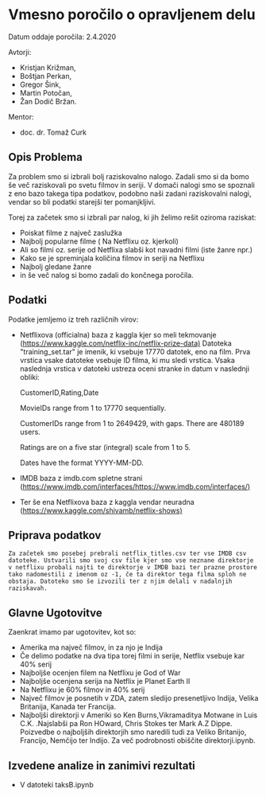 # Vmesno poročilo o opravljenem delu

Datum oddaje poročila: 2.4.2020

Avtorji:

- Kristjan Križman,
- Boštjan Perkan,
- Gregor Šink,
- Martin Potočan,
- Žan Dodič Bržan.

Mentor:

- doc. dr. Tomaž Curk

## Opis Problema

Za problem smo si izbrali bolj raziskovalno nalogo. Zadali smo si da bomo še več raziskovali po svetu filmov in seriji. V domači nalogi smo se spoznali z eno bazo takega tipa podatkov, podobno naši zadani raziskovalni nalogi, vendar so bli podatki starejši ter pomanjkljivi.

Torej za začetek smo si izbrali par nalog, ki jih želimo rešit oziroma raziskat:

- Poiskat filme z največ zaslužka
- Najbolj popularne filme ( Na Netflixu oz. kjerkoli)
- Ali so filmi oz. serije od Netflixa slabši kot navadni filmi (iste žanre npr.)
- Kako se je spreminjala količina filmov in seriji na Netflixu
- Najbolj gledane žanre
- in še več nalog si bomo zadali do končnega poročila.

## Podatki

Podatke jemljemo iz treh različnih virov:

- Netflixova (officialna) baza z kaggla kjer so meli tekmovanje (<https://www.kaggle.com/netflix-inc/netflix-prize-data)>
Datoteka "training_set.tar" je imenik, ki vsebuje 17770 datotek, eno
na film. Prva vrstica vsake datoteke vsebuje ID filma, ki mu sledi vrstica.
Vsaka naslednja vrstica v datoteki ustreza oceni stranke in datum v naslednji obliki:

    CustomerID,Rating,Date

    MovieIDs range from 1 to 17770 sequentially.

    CustomerIDs range from 1 to 2649429, with gaps. There are 480189 users.

    Ratings are on a five star (integral) scale from 1 to 5.

    Dates have the format YYYY-MM-DD.

- IMDB baza z imdb.com spletne strani (<https://www.imdb.com/interfaces/https://www.imdb.com/interfaces/)>

- Ter še ena Netflixova baza z kaggla vendar neuradna (<https://www.kaggle.com/shivamb/netflix-shows)>

## Priprava podatkov
    Za začetek smo posebej prebrali netflix_titles.csv ter vse IMDB csv datoteke. Ustvarili smo svoj csv file kjer smo vse neznane direktorje v netflixu probali najti te direktorje v IMDB bazi ter prazne prostore tako nadomestili z imenom oz -1, če ta direktor tega filma sploh ne obstaja. Datoteko smo še izvozili ter z njim delali v nadalnjih raziskavah.
## Glavne Ugotovitve

Zaenkrat imamo par ugotovitev, kot so:

- Amerika ma največ filmov, in za njo je Indija
- Če delimo podatke na dva tipa torej filmi in serije, Netflix vsebuje kar 40% serij
- Najboljše ocenjen filem na Netflixu je God of War
- Najboljše ocenjena serija na Netflix je Planet Earth II
- Na Netflixu je 60% filmov in 40% serij
- Največ  filmov je posnetih v ZDA, zatem sledijo presenetljivo Indija, Velika Britanija, Kanada ter Francija.
- Najboljši direktorji v Ameriki so Ken Burns,Vikramaditya Motwane in  Luis C.K. .Najslabši pa Ron HOward, Chris Stokes ter Mark A.Z Dippe. Poizvedbe o najboljših direktorjih smo naredili tudi za Veliko Britanijo, Francijo, Nemčijo ter Indijo. Za več podrobnosti obiščite direktorji.ipynb.


## Izvedene analize in zanimivi rezultati

- V datoteki taksB.ipynb
